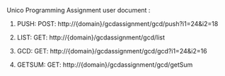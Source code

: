 Unico Programming Assignment user document :

1. PUSH:
POST: http://{domain}/gcdassignment/gcd/push?i1=24&i2=18

2. LIST:
GET: http://{domain}/gcdassignment/gcd/list

3. GCD:
GET: http://{domain}/gcdassignment/gcd/gcd?i1=24&i2=16

4. GETSUM:
GET: http://{domain}/gcdassignment/gcd/getSum
